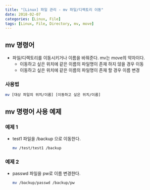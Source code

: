 ```yaml
---
title: "[Linux] 파일 관리 - mv 파일/디렉토리 이동"
date: 2018-02-07
categories: [Linux, File]
tags: [Linux, File, Directory, mv, move]
---
```


## mv 명령어

- 파일/디렉토리를 이동시키거나 이름을 바꿔준다. mv는 move의 약자이다.
  - 이동하고 싶은 위치에 같은 이름의 파일명이 존재 하지 않을 경우 이동
  - 이동하고 싶은 위치에 같은 이름의 파일명이 존재 할 경우 이름 변경

### 사용법

```bash
mv [대상 파일의 위치/이름] [이동하고 싶은 위치/이름]
```

## mv 명령어 사용 예제

### 예제 1

- test1 파일을 /backup 으로 이동한다.
  ```bash
  mv /test/test1 /backup
  ```

### 예제 2

- passwd 파일을 pw로 이름 변경한다.
  ```bash
  mv /backup/passwd /backup/pw
  ```